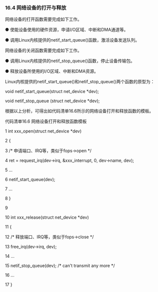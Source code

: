 ### 16.4 网络设备的打开与释放

网络设备的打开函数需要完成如下工作。

● 使能设备使用的硬件资源，申请I/O区域、中断和DMA通道等。

● 调用Linux内核提供的netif_start_queue()函数，激活设备发送队列。

网络设备的关闭函数需要完成如下工作。

● 调用Linux内核提供的netif_stop_queue()函数，停止设备传输包。

● 释放设备所使用的I/O区域、中断和DMA资源。

Linux内核提供的netif_start_queue()和netif_stop_queue()两个函数的原型为：

void netif_start_queue(struct net_device *dev); 
 
 void netif_stop_queue (struct net_device *dev);

根据以上分析，可得出如代码清单16.6所示的网络设备打开和释放函数的模板。

代码清单16.6 网络设备打开和释放函数模板

1 int xxx_open(struct net_device *dev) 
 
 2 { 
 
 3 /* 申请端口、IRQ等，类似于fops->open */ 
 
 4 ret = request_irq(dev->irq, &xxx_interrupt, 0, dev->name, dev); 
 
 5 ... 
 
 6 netif_start_queue(dev); 
 
 7 ... 
 
 8 } 
 
 9 
 
 10 int xxx_release(struct net_device *dev) 
 
 11 { 
 
 12 /* 释放端口、IRQ等，类似于fops->close */ 
 
 13 free_irq(dev->irq, dev);



14 ... 
 
 15 netif_stop_queue(dev); /* can't transmit any more */ 
 
 16 ... 
 
 17 }

